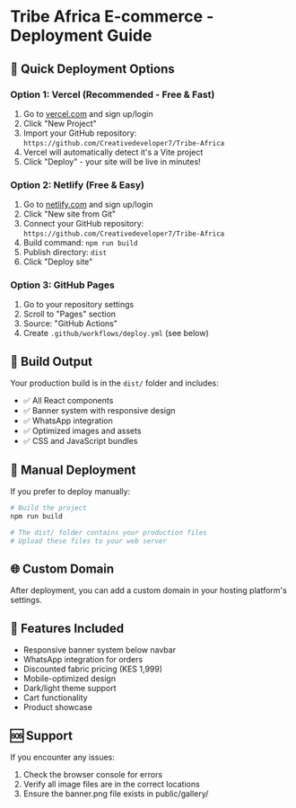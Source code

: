 # Tribe Africa E-commerce - Deployment Guide

## 🚀 Quick Deployment Options

### Option 1: Vercel (Recommended - Free & Fast)
1. Go to [vercel.com](https://vercel.com) and sign up/login
2. Click "New Project"
3. Import your GitHub repository: `https://github.com/Creativedeveloper7/Tribe-Africa`
4. Vercel will automatically detect it's a Vite project
5. Click "Deploy" - your site will be live in minutes!

### Option 2: Netlify (Free & Easy)
1. Go to [netlify.com](https://netlify.com) and sign up/login
2. Click "New site from Git"
3. Connect your GitHub repository: `https://github.com/Creativedeveloper7/Tribe-Africa`
4. Build command: `npm run build`
5. Publish directory: `dist`
6. Click "Deploy site"

### Option 3: GitHub Pages
1. Go to your repository settings
2. Scroll to "Pages" section
3. Source: "GitHub Actions"
4. Create `.github/workflows/deploy.yml` (see below)

## 📁 Build Output
Your production build is in the `dist/` folder and includes:
- ✅ All React components
- ✅ Banner system with responsive design
- ✅ WhatsApp integration
- ✅ Optimized images and assets
- ✅ CSS and JavaScript bundles

## 🔧 Manual Deployment
If you prefer to deploy manually:

```bash
# Build the project
npm run build

# The dist/ folder contains your production files
# Upload these files to your web server
```

## 🌐 Custom Domain
After deployment, you can add a custom domain in your hosting platform's settings.

## 📱 Features Included
- Responsive banner system below navbar
- WhatsApp integration for orders
- Discounted fabric pricing (KES 1,999)
- Mobile-optimized design
- Dark/light theme support
- Cart functionality
- Product showcase

## 🆘 Support
If you encounter any issues:
1. Check the browser console for errors
2. Verify all image files are in the correct locations
3. Ensure the banner.png file exists in public/gallery/ 
